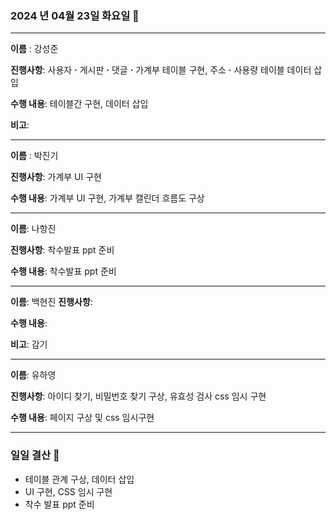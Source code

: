 ### 2024 년 04월 23일 화요일 📅

---

**이름** : 강성준

**진행사항**: 사용자 **·** 게시판 **·** 댓글 **·** 가계부 테이블 구현, 주소 **·** 사용량 테이블 데이터 삽입

**수행 내용**:  테이블간 구현, 데이터 삽입

**비고**:  

---

**이름** : 박진기

**진행사항**: 가계부 UI 구현

**수행 내용**: 가계부 UI 구현, 가계부 캘린더 흐름도 구상

---

**이름**: 나항진

**진행사항**: 착수발표 ppt 준비

**수행 내용**: 착수발표 ppt 준비

---

**이름**: 백현진
**진행사항**: 

**수행 내용**:  

**비고**: 감기

---

**이름**: 유하영

**진행사항**: 아이디 찾기, 비밀번호 찾기 구상, 유효성 검사 css 임시 구현

**수행 내용**:  페이지 구상 및 css 임시구현

---

### 일일 결산 📝

- 테이블 관계 구상, 데이터 삽입
- UI 구현, CSS 임시 구현
- 착수 발표 ppt 준비
